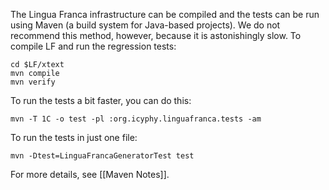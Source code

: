 The Lingua Franca infrastructure can be compiled and the tests can be run using Maven (a build system for Java-based projects). We do not recommend this method, however, because it is astonishingly slow. To compile LF and run the regression tests:

```
cd $LF/xtext
mvn compile
mvn verify
```

To run the tests a bit faster, you can do this:

```
mvn -T 1C -o test -pl :org.icyphy.linguafranca.tests -am
```

To run the tests in just one file:

```
mvn -Dtest=LinguaFrancaGeneratorTest test
```

For more details, see [[Maven Notes]].